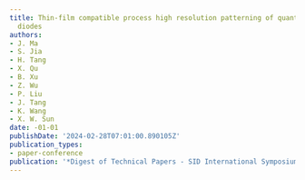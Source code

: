 ```yaml
---
title: Thin-film compatible process high resolution patterning of quantum dots light-emitting
  diodes
authors:
- J. Ma
- S. Jia
- H. Tang
- X. Qu
- B. Xu
- Z. Wu
- P. Liu
- J. Tang
- K. Wang
- X. W. Sun
date: -01-01
publishDate: '2024-02-28T07:01:00.890105Z'
publication_types:
- paper-conference
publication: '*Digest of Technical Papers - SID International Symposium*'
---
```

